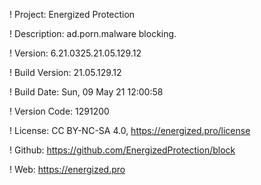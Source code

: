 ! Project: Energized Protection

! Description: ad.porn.malware blocking.

! Version: 6.21.0325.21.05.129.12

! Build Version: 21.05.129.12

! Build Date: Sun, 09 May 21 12:00:58

! Version Code: 1291200

! License: CC BY-NC-SA 4.0, https://energized.pro/license

! Github: https://github.com/EnergizedProtection/block

! Web: https://energized.pro
